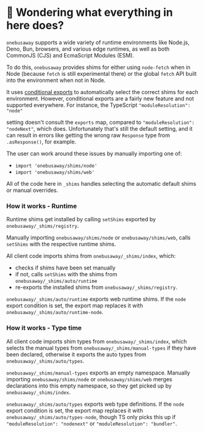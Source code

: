 # 👋 Wondering what everything in here does?

`onebusaway` supports a wide variety of runtime environments like Node.js, Deno, Bun, browsers, and various
edge runtimes, as well as both CommonJS (CJS) and EcmaScript Modules (ESM).

To do this, `onebusaway` provides shims for either using `node-fetch` when in Node (because `fetch` is still experimental there) or the global `fetch` API built into the environment when not in Node.

It uses [conditional exports](https://nodejs.org/api/packages.html#conditional-exports) to
automatically select the correct shims for each environment. However, conditional exports are a fairly new
feature and not supported everywhere. For instance, the TypeScript `"moduleResolution": "node"`

setting doesn't consult the `exports` map, compared to `"moduleResolution": "nodeNext"`, which does.
Unfortunately that's still the default setting, and it can result in errors like
getting the wrong raw `Response` type from `.asResponse()`, for example.

The user can work around these issues by manually importing one of:

- `import 'onebusaway/shims/node'`
- `import 'onebusaway/shims/web'`

All of the code here in `_shims` handles selecting the automatic default shims or manual overrides.

### How it works - Runtime

Runtime shims get installed by calling `setShims` exported by `onebusaway/_shims/registry`.

Manually importing `onebusaway/shims/node` or `onebusaway/shims/web`, calls `setShims` with the respective runtime shims.

All client code imports shims from `onebusaway/_shims/index`, which:

- checks if shims have been set manually
- if not, calls `setShims` with the shims from `onebusaway/_shims/auto/runtime`
- re-exports the installed shims from `onebusaway/_shims/registry`.

`onebusaway/_shims/auto/runtime` exports web runtime shims.
If the `node` export condition is set, the export map replaces it with `onebusaway/_shims/auto/runtime-node`.

### How it works - Type time

All client code imports shim types from `onebusaway/_shims/index`, which selects the manual types from `onebusaway/_shims/manual-types` if they have been declared, otherwise it exports the auto types from `onebusaway/_shims/auto/types`.

`onebusaway/_shims/manual-types` exports an empty namespace.
Manually importing `onebusaway/shims/node` or `onebusaway/shims/web` merges declarations into this empty namespace, so they get picked up by `onebusaway/_shims/index`.

`onebusaway/_shims/auto/types` exports web type definitions.
If the `node` export condition is set, the export map replaces it with `onebusaway/_shims/auto/types-node`, though TS only picks this up if `"moduleResolution": "nodenext"` or `"moduleResolution": "bundler"`.
